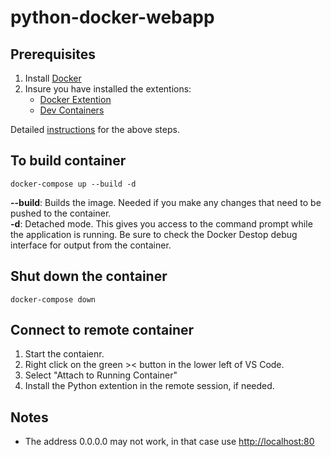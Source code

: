 # python-docker-webapp

## Prerequisites
1. Install [Docker](https://docs.docker.com/get-docker/)
2. Insure you have installed the extentions:
    * [Docker Extention](https://marketplace.visualstudio.com/items?itemName=ms-azuretools.vscode-docker)
    * [Dev Containers](https://marketplace.visualstudio.com/items?itemName=ms-vscode-remote.remote-containers)

Detailed [instructions](https://code.visualstudio.com/docs/containers/overview) for the above steps.

## To build container
```docker-compose up --build -d```

**--build**: Builds the image.  Needed if you make any changes that need to be pushed to the container.
<br />**-d**: Detached mode.  This gives you access to the command prompt while the application is running.  Be sure to check the Docker Destop debug interface for output from the container.

## Shut down the container
`docker-compose down`

## Connect to remote container

1. Start the contaienr.
2. Right click on the green >< button in the lower left of VS Code.
3. Select "Attach to Running Container"
4. Install the Python extention in the remote session, if needed.

## Notes
* The address 0.0.0.0 may not work, in that case use [http://localhost:80](http://localhost:80)

